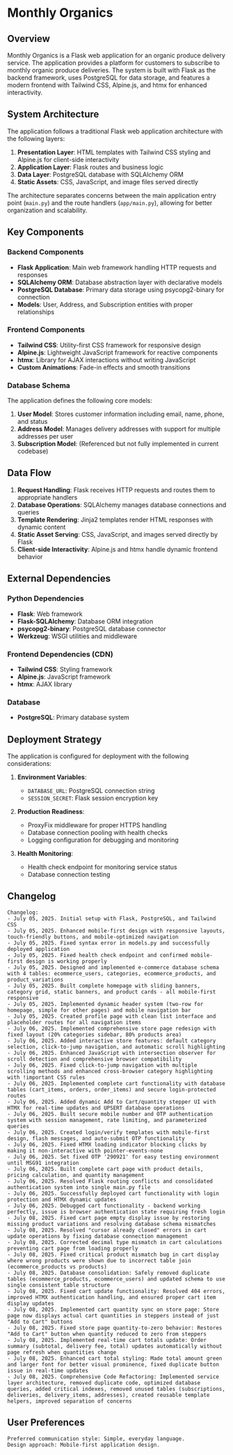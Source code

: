 # Monthly Organics

## Overview

Monthly Organics is a Flask web application for an organic produce delivery service. The application provides a platform for customers to subscribe to monthly organic produce deliveries. The system is built with Flask as the backend framework, uses PostgreSQL for data storage, and features a modern frontend with Tailwind CSS, Alpine.js, and htmx for enhanced interactivity.

## System Architecture

The application follows a traditional Flask web application architecture with the following layers:

1. **Presentation Layer**: HTML templates with Tailwind CSS styling and Alpine.js for client-side interactivity
2. **Application Layer**: Flask routes and business logic
3. **Data Layer**: PostgreSQL database with SQLAlchemy ORM
4. **Static Assets**: CSS, JavaScript, and image files served directly

The architecture separates concerns between the main application entry point (`main.py`) and the route handlers (`app/main.py`), allowing for better organization and scalability.

## Key Components

### Backend Components

- **Flask Application**: Main web framework handling HTTP requests and responses
- **SQLAlchemy ORM**: Database abstraction layer with declarative models
- **PostgreSQL Database**: Primary data storage using psycopg2-binary for connection
- **Models**: User, Address, and Subscription entities with proper relationships

### Frontend Components

- **Tailwind CSS**: Utility-first CSS framework for responsive design
- **Alpine.js**: Lightweight JavaScript framework for reactive components
- **htmx**: Library for AJAX interactions without writing JavaScript
- **Custom Animations**: Fade-in effects and smooth transitions

### Database Schema

The application defines the following core models:

1. **User Model**: Stores customer information including email, name, phone, and status
2. **Address Model**: Manages delivery addresses with support for multiple addresses per user
3. **Subscription Model**: (Referenced but not fully implemented in current codebase)

## Data Flow

1. **Request Handling**: Flask receives HTTP requests and routes them to appropriate handlers
2. **Database Operations**: SQLAlchemy manages database connections and queries
3. **Template Rendering**: Jinja2 templates render HTML responses with dynamic content
4. **Static Asset Serving**: CSS, JavaScript, and images served directly by Flask
5. **Client-side Interactivity**: Alpine.js and htmx handle dynamic frontend behavior

## External Dependencies

### Python Dependencies
- **Flask**: Web framework
- **Flask-SQLAlchemy**: Database ORM integration
- **psycopg2-binary**: PostgreSQL database connector
- **Werkzeug**: WSGI utilities and middleware

### Frontend Dependencies (CDN)
- **Tailwind CSS**: Styling framework
- **Alpine.js**: JavaScript framework
- **htmx**: AJAX library

### Database
- **PostgreSQL**: Primary database system

## Deployment Strategy

The application is configured for deployment with the following considerations:

1. **Environment Variables**: 
   - `DATABASE_URL`: PostgreSQL connection string
   - `SESSION_SECRET`: Flask session encryption key

2. **Production Readiness**:
   - ProxyFix middleware for proper HTTPS handling
   - Database connection pooling with health checks
   - Logging configuration for debugging and monitoring

3. **Health Monitoring**:
   - Health check endpoint for monitoring service status
   - Database connection testing

## Changelog

```
Changelog:
- July 05, 2025. Initial setup with Flask, PostgreSQL, and Tailwind CSS
- July 05, 2025. Enhanced mobile-first design with responsive layouts, touch-friendly buttons, and mobile-optimized navigation
- July 05, 2025. Fixed syntax error in models.py and successfully deployed application
- July 05, 2025. Fixed health check endpoint and confirmed mobile-first design is working properly
- July 05, 2025. Designed and implemented e-commerce database schema with 4 tables: ecommerce_users, categories, ecommerce_products, and product_variations
- July 05, 2025. Built complete homepage with sliding banners, category grid, static banners, and product cards - all mobile-first responsive
- July 05, 2025. Implemented dynamic header system (two-row for homepage, simple for other pages) and mobile navigation bar
- July 05, 2025. Created profile page with clean list interface and placeholder routes for all navigation items
- July 06, 2025. Implemented comprehensive store page redesign with fixed layout (20% categories sidebar, 80% products area)
- July 06, 2025. Added interactive store features: default category selection, click-to-jump navigation, and automatic scroll highlighting
- July 06, 2025. Enhanced JavaScript with intersection observer for scroll detection and comprehensive browser compatibility
- July 06, 2025. Fixed click-to-jump navigation with multiple scrolling methods and enhanced cross-browser category highlighting with !important CSS rules
- July 06, 2025. Implemented complete cart functionality with database tables (cart_items, orders, order_items) and secure login-protected routes
- July 06, 2025. Added dynamic Add to Cart/quantity stepper UI with HTMX for real-time updates and UPSERT database operations
- July 06, 2025. Built secure mobile number and OTP authentication system with session management, rate limiting, and parameterized queries
- July 06, 2025. Created login/verify templates with mobile-first design, flash messages, and auto-submit OTP functionality
- July 06, 2025. Fixed HTMX loading indicator blocking clicks by making it non-interactive with pointer-events-none
- July 06, 2025. Set fixed OTP '290921' for easy testing environment until MSG91 integration
- July 06, 2025. Built complete cart page with product details, pricing calculation, and quantity management
- July 06, 2025. Resolved Flask routing conflicts and consolidated authentication system into single main.py file
- July 06, 2025. Successfully deployed cart functionality with login protection and HTMX dynamic updates
- July 06, 2025. Debugged cart functionality - backend working perfectly, issue is browser authentication state requiring fresh login
- July 08, 2025. Fixed cart page empty display issue by restoring missing product variations and resolving database schema mismatches
- July 08, 2025. Resolved "cursor already closed" errors in cart update operations by fixing database connection management
- July 08, 2025. Corrected decimal type mismatch in cart calculations preventing cart page from loading properly
- July 08, 2025. Fixed critical product mismatch bug in cart display where wrong products were shown due to incorrect table join (ecommerce_products vs products)
- July 08, 2025. Database consolidation: Safely removed duplicate tables (ecommerce_products, ecommerce_users) and updated schema to use single consistent table structure
- July 08, 2025. Fixed cart update functionality: Resolved 404 errors, improved HTMX authentication handling, and ensured proper cart item display updates
- July 08, 2025. Implemented cart quantity sync on store page: Store page now displays actual cart quantities in steppers instead of just "Add to Cart" buttons
- July 08, 2025. Fixed store page quantity-to-zero behavior: Restores "Add to Cart" button when quantity reduced to zero from steppers
- July 08, 2025. Implemented real-time cart totals update: Order summary (subtotal, delivery fee, total) updates automatically without page refresh when quantities change
- July 08, 2025. Enhanced cart total styling: Made total amount green and larger font for better visual prominence, fixed duplicate button issue in real-time updates
- July 08, 2025. Comprehensive Code Refactoring: Implemented service layer architecture, removed duplicate code, optimized database queries, added critical indexes, removed unused tables (subscriptions, deliveries, delivery_items, addresses), created reusable template helpers, improved separation of concerns
```

## User Preferences

```
Preferred communication style: Simple, everyday language.
Design approach: Mobile-first application design.
```